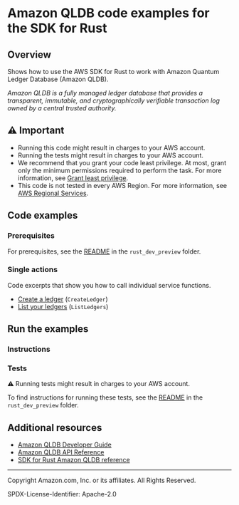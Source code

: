 <!--Generated by WRITEME on 2023-06-06 21:26:13.900778 (UTC)-->
# Amazon QLDB code examples for the SDK for Rust

## Overview

Shows how to use the AWS SDK for Rust to work with Amazon Quantum Ledger Database (Amazon QLDB).

<!--custom.overview.start-->
<!--custom.overview.end-->

*Amazon QLDB is a fully managed ledger database that provides a transparent, immutable, and cryptographically verifiable transaction log owned by a central trusted authority.*

## ⚠ Important

* Running this code might result in charges to your AWS account.
* Running the tests might result in charges to your AWS account.
* We recommend that you grant your code least privilege. At most, grant only the minimum permissions required to perform the task. For more information, see [Grant least privilege](https://docs.aws.amazon.com/IAM/latest/UserGuide/best-practices.html#grant-least-privilege).
* This code is not tested in every AWS Region. For more information, see [AWS Regional Services](https://aws.amazon.com/about-aws/global-infrastructure/regional-product-services).

<!--custom.important.start-->
<!--custom.important.end-->

## Code examples

### Prerequisites

For prerequisites, see the [README](../README.md#Prerequisites) in the `rust_dev_preview` folder.


<!--custom.prerequisites.start-->
<!--custom.prerequisites.end-->

### Single actions

Code excerpts that show you how to call individual service functions.

* [Create a ledger](src/bin/create-ledger.rs#L29) (`CreateLedger`)
* [List your ledgers](src/bin/list-ledgers.rs#L25) (`ListLedgers`)

## Run the examples

### Instructions


<!--custom.instructions.start-->
<!--custom.instructions.end-->



### Tests

⚠ Running tests might result in charges to your AWS account.


To find instructions for running these tests, see the [README](../README.md#Tests)
in the `rust_dev_preview` folder.



<!--custom.tests.start-->
<!--custom.tests.end-->

## Additional resources

* [Amazon QLDB Developer Guide](https://docs.aws.amazon.com/qldb/latest/developerguide/what-is.html)
* [Amazon QLDB API Reference](https://docs.aws.amazon.com/qldb/latest/developerguide/api-reference.html)
* [SDK for Rust Amazon QLDB reference](https://docs.rs/aws-sdk-qldb/latest/aws_sdk_qldb/)

<!--custom.resources.start-->
<!--custom.resources.end-->

---

Copyright Amazon.com, Inc. or its affiliates. All Rights Reserved.

SPDX-License-Identifier: Apache-2.0